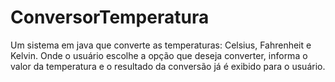 # ConversorTemperatura
Um sistema em java que converte as temperaturas: Celsius, Fahrenheit e Kelvin. Onde o usuário escolhe a opção que deseja converter, informa o valor da temperatura e o resultado da conversão já é exibido para o usuário.
